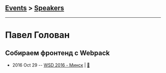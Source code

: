 ## [Events](../README.md) > [Speakers](../speakers.md)
---

# Павел Голован

## Собираем фронтенд с Webpack
- 2016 Oct 29 -- [WSD 2016 - Минск](https://www.youtube.com/watch?v=uSYN9Fign-s)  | [:notebook:](https://wsd.events/2016/10/29/pres/webpack/)  
